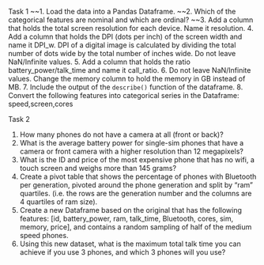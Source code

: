 Task 1
~~1. Load the data into a Pandas Dataframe.
~~2. Which of the categorical features are nominal and which are ordinal?
~~3. Add a column that holds the total screen resolution for each device. Name it resolution.
4. Add a column that holds the DPI (dots per inch) of the screen width and name it DPI_w.
DPI of a digital image is calculated by dividing the total number of dots wide by the total
number of inches wide. Do not leave NaN/Infinite values.
5. Add a column that holds the ratio battery_power/talk_time and name it call_ratio. 6.
Do not leave NaN/Infinite values.
Change the memory column to hold the memory in GB instead of MB.
7. Include the output of the `describe()` function of the dataframe.
8. Convert the following features into categorical series in the Dataframe: speed,screen,cores


Task 2

1. How many phones do not have a camera at all (front or back)?
2. What is the average battery power for single-sim phones that have a camera or front camera
with a higher resolution than 12 megapixels?
3. What is the ID and price of the most expensive phone that has no wifi, a touch screen and
weighs more than 145 grams?
4. Create a pivot table that shows the percentage of phones with Bluetooth per generation,
pivoted around the phone generation and split by “ram” quartiles. (i.e. the rows are the
generation number and the columns are 4 quartiles of ram size).
5. Create a new Dataframe based on the original that has the following features: [id,
battery_power, ram, talk_time, Bluetooth, cores, sim, memory, price], and contains a random
sampling of half of the medium speed phones.
6. Using this new dataset, what is the maximum total talk time you can achieve if you use 3
phones, and which 3 phones will you use?

